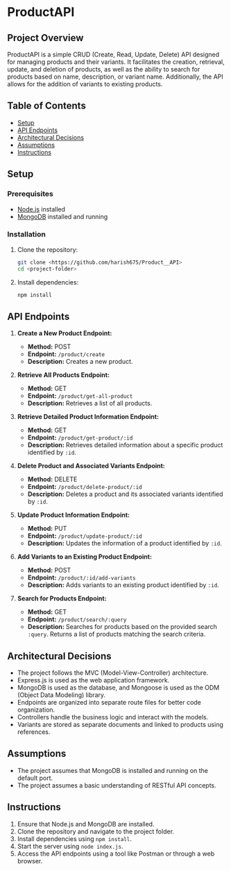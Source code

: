 # ProductAPI

## Project Overview
ProductAPI is a simple CRUD (Create, Read, Update, Delete) API designed for managing products and their variants. It facilitates the creation, retrieval, update, and deletion of products, as well as the ability to search for products based on name, description, or variant name. Additionally, the API allows for the addition of variants to existing products.

## Table of Contents
- [Setup](#setup)
- [API Endpoints](#api-endpoints)
- [Architectural Decisions](#architectural-decisions)
- [Assumptions](#assumptions)
- [Instructions](#instructions)

## Setup
### Prerequisites
- [Node.js](https://nodejs.org/) installed
- [MongoDB](https://www.mongodb.com/) installed and running

### Installation
1. Clone the repository:
    ```bash
    git clone <https://github.com/harish675/Product__API>
    cd <project-folder>
    ```
2. Install dependencies:
    ```bash
    npm install
    ```

## API Endpoints
1. **Create a New Product Endpoint:**
    - **Method:** POST
    - **Endpoint:** `/product/create`
    - **Description:** Creates a new product.

2. **Retrieve All Products Endpoint:**
    - **Method:** GET
    - **Endpoint:** `/product/get-all-product`
    - **Description:** Retrieves a list of all products.

3. **Retrieve Detailed Product Information Endpoint:**
    - **Method:** GET
    - **Endpoint:** `/product/get-product/:id`
    - **Description:** Retrieves detailed information about a specific product identified by `:id`.

4. **Delete Product and Associated Variants Endpoint:**
    - **Method:** DELETE
    - **Endpoint:** `/product/delete-product/:id`
    - **Description:** Deletes a product and its associated variants identified by `:id`.

5. **Update Product Information Endpoint:**
    - **Method:** PUT
    - **Endpoint:** `/product/update-product/:id`
    - **Description:** Updates the information of a product identified by `:id`.

6. **Add Variants to an Existing Product Endpoint:**
    - **Method:** POST
    - **Endpoint:** `/product/:id/add-variants`
    - **Description:** Adds variants to an existing product identified by `:id`.

7. **Search for Products Endpoint:**
    - **Method:** GET
    - **Endpoint:** `/product/search/:query`
    - **Description:** Searches for products based on the provided search `:query`. Returns a list of products matching the search criteria.

## Architectural Decisions
- The project follows the MVC (Model-View-Controller) architecture.
- Express.js is used as the web application framework.
- MongoDB is used as the database, and Mongoose is used as the ODM (Object Data Modeling) library.
- Endpoints are organized into separate route files for better code organization.
- Controllers handle the business logic and interact with the models.
- Variants are stored as separate documents and linked to products using references.

## Assumptions
- The project assumes that MongoDB is installed and running on the default port.
- The project assumes a basic understanding of RESTful API concepts.

## Instructions
1. Ensure that Node.js and MongoDB are installed.
2. Clone the repository and navigate to the project folder.
3. Install dependencies using `npm install`.
4. Start the server using `node index.js`.
5. Access the API endpoints using a tool like Postman or through a web browser.
